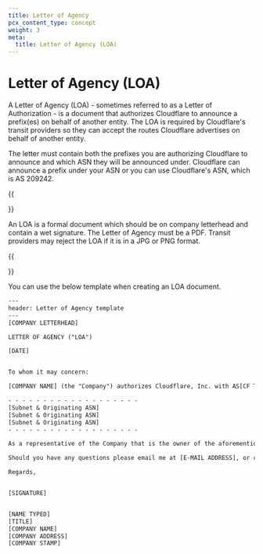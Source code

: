 ```yaml
---
title: Letter of Agency
pcx_content_type: concept
weight: 3
meta:
  title: Letter of Agency (LOA)
---
```


# Letter of Agency (LOA)

A Letter of Agency (LOA) - sometimes referred to as a Letter of Authorization - is a document that authorizes Cloudflare to announce a prefix(es) on behalf of another entity. The LOA is required by Cloudflare's transit providers so they can accept the routes Cloudflare advertises on behalf of another entity.

The letter must contain both the prefixes you are authorizing Cloudflare to announce and which ASN they will be announced under. Cloudflare can announce a prefix under your ASN or you can use Cloudflare's ASN, which is AS 209242.

{{<Aside type="note" header="Note">}}

An LOA is a formal document which should be on company letterhead and contain a wet signature. The Letter of Agency must be a PDF. Transit providers may reject the LOA if it is in a JPG or PNG format.

{{</Aside>}}

You can use the below template when creating an LOA document.

```txt
---
header: Letter of Agency template
---
[COMPANY LETTERHEAD]

LETTER OF AGENCY ("LOA")

[DATE]


To whom it may concern:

[COMPANY NAME] (the "Company") authorizes Cloudflare, Inc. with AS[CF TO PROVIDE] to advertise the following IP address blocks / originating ASNs:

- - - - - - - - - - - - - - - - - - -
[Subnet & Originating ASN]
[Subnet & Originating ASN]
[Subnet & Originating ASN]
- - - - - - - - - - - - - - - - - - -

As a representative of the Company that is the owner of the aforementioned IP address blocks / originating ASNs, I hereby declare that I am authorized to sign this LOA on the Company's behalf.

Should you have any questions please email me at [E-MAIL ADDRESS], or call: [TELEPHONE NUMBER]

Regards,


[SIGNATURE]


[NAME TYPED]
[TITLE]
[COMPANY NAME]
[COMPANY ADDRESS]
[COMPANY STAMP]
```
